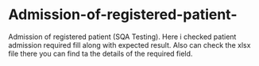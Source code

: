 # Admission-of-registered-patient-
Admission of registered patient (SQA Testing).
Here i checked patient admission required fill along with expected result.
Also can check the xlsx file there you can find ta the details of the required field.
